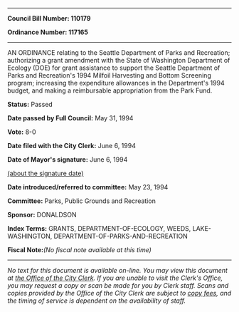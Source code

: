 

********

**Council Bill Number: 110179**
   
**Ordinance Number: 117165**
********

 AN ORDINANCE relating to the Seattle Department of Parks and Recreation; authorizing a grant amendment with the State of Washington Department of Ecology (DOE) for grant assistance to support the Seattle Department of Parks and Recreation's 1994 Milfoil Harvesting and Bottom Screening program; increasing the expenditure allowances in the Department's 1994 budget, and making a reimbursable appropriation from the Park Fund.

**Status:** Passed
   
**Date passed by Full Council:** May 31, 1994
   
**Vote:** 8-0
   
**Date filed with the City Clerk:** June 6, 1994
   
**Date of Mayor's signature:** June 6, 1994
   
[(about the signature date)](/~public/approvaldate.htm)
   
   
   
**Date introduced/referred to committee:** May 23, 1994
   
**Committee:** Parks, Public Grounds and Recreation
   
**Sponsor:** DONALDSON
   
   
**Index Terms:** GRANTS, DEPARTMENT-OF-ECOLOGY, WEEDS, LAKE-WASHINGTON, DEPARTMENT-OF-PARKS-AND-RECREATION

**Fiscal Note:**_(No fiscal note available at this time)_
********

_No text for this document is available on-line. You may view this document at [the Office of the City Clerk](http://www.seattle.gov/leg/clerk/contactUs.htm). If you are unable to visit the Clerk's Office, you may request a copy or scan be made for you by Clerk staff. Scans and copies provided by the Office of the City Clerk are subject to [copy fees](http://clerk.seattle.gov/~public/clerkfees.htm), and the timing of service is dependent on the availability of staff._

